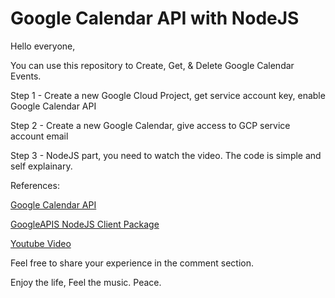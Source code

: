 # Google Calendar API with NodeJS

Hello everyone,

You can use this repository to Create, Get, & Delete Google Calendar Events.

Step 1 - Create a new Google Cloud Project, get service account key, enable Google Calendar API

Step 2 - Create a new Google Calendar, give access to GCP service account email

Step 3 - NodeJS part, you need to watch the video. The code is simple and self explainary.

References:

[Google Calendar API](https://developers.google.com/calendar/v3/reference)

[GoogleAPIS NodeJS Client Package](https://www.npmjs.com/package/googleapis)

[Youtube Video](https://youtu.be/dFaV95gS_0M)

Feel free to share your experience in the comment section.

Enjoy the life, Feel the music.
Peace.